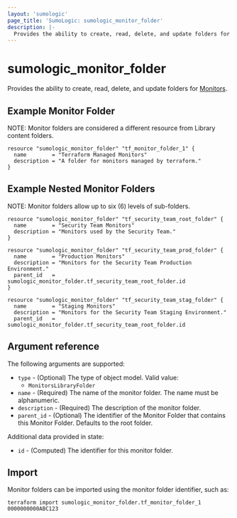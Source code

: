 ```yaml
---
layout: 'sumologic'
page_title: 'SumoLogic: sumologic_monitor_folder'
description: |-
  Provides the ability to create, read, delete, and update folders for Monitors.
---
```


# sumologic_monitor_folder

Provides the ability to create, read, delete, and update folders for [Monitors][1].

## Example Monitor Folder

NOTE: Monitor folders are considered a different resource from Library content folders.

```hcl
resource "sumologic_monitor_folder" "tf_monitor_folder_1" {
  name        = "Terraform Managed Monitors"
  description = "A folder for monitors managed by terraform."
}
```

## Example Nested Monitor Folders

NOTE: Monitor folders allow up to six (6) levels of sub-folders.

```hcl
resource "sumologic_monitor_folder" "tf_security_team_root_folder" {
  name        = "Security Team Monitors"
  description = "Monitors used by the Security Team."
}

resource "sumologic_monitor_folder" "tf_security_team_prod_folder" {
  name        = "Production Monitors"
  description = "Monitors for the Security Team Production Environment."
  parent_id   = sumologic_monitor_folder.tf_security_team_root_folder.id
}

resource "sumologic_monitor_folder" "tf_security_team_stag_folder" {
  name        = "Staging Monitors"
  description = "Monitors for the Security Team Staging Environment."
  parent_id   = sumologic_monitor_folder.tf_security_team_root_folder.id
```

## Argument reference

The following arguments are supported:

- `type` - (Optional) The type of object model. Valid value:
  - `MonitorsLibraryFolder`
- `name` - (Required) The name of the monitor folder. The name must be alphanumeric.
- `description` - (Required) The description of the monitor folder.
- `parent_id` - (Optional) The identifier of the Monitor Folder that contains this Monitor Folder. Defaults to the root folder.

Additional data provided in state:

- `id` - (Computed) The identifier for this monitor folder.

## Import

Monitor folders can be imported using the monitor folder identifier, such as:

```hcl
terraform import sumologic_monitor_folder.tf_monitor_folder_1 0000000000ABC123
```

[1]: https://help.sumologic.com/?cid=10020
